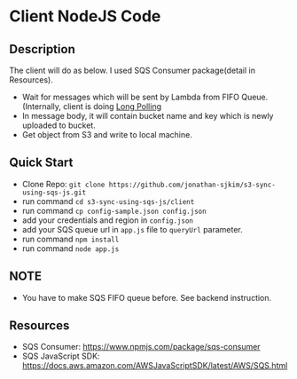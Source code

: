 # Client NodeJS Code
## Description
The client will do as below. I used SQS Consumer package(detail in Resources). 
- Wait for messages which will be sent by Lambda from FIFO Queue. (Internally, client is doing [Long Polling](https://docs.aws.amazon.com/AWSSimpleQueueService/latest/SQSDeveloperGuide/sqs-short-and-long-polling.html)
- In message body, it will contain bucket name and key which is newly uploaded to bucket.
- Get object from S3 and write to local machine.

## Quick Start 
- Clone Repo: `git clone https://github.com/jonathan-sjkim/s3-sync-using-sqs-js.git`
- run command `cd s3-sync-using-sqs-js/client`
- run command `cp config-sample.json config.json`
- add your credentials and region in `config.json`
- add your SQS queue url in `app.js` file to `queryUrl` parameter. 
- run command `npm install`
- run command `node app.js`

## NOTE
- You have to make SQS FIFO queue before. See backend instruction.

## Resources
- SQS Consumer: <https://www.npmjs.com/package/sqs-consumer>
- SQS JavaScript SDK: <https://docs.aws.amazon.com/AWSJavaScriptSDK/latest/AWS/SQS.html>
